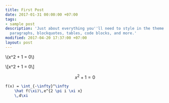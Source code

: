 ```yaml
---
title: First Post
date: 2017-01-31 00:00:00 +07:00
tags:
- sample post
description: 'Just about everything you''ll need to style in the theme: headings,
  paragraphs, blockquotes, tables, code blocks, and more.'
modified: 2017-04-20 17:37:00 +07:00
layout: post
---
```


\\(x^2 + 1 = 0\\)

\\[x^2 + 1 = 0\\]

$$x^2 + 1 = 0$$

<script type="text/javascript">
  $(function () {
    jQuery.ajax({
      url: "api.mathjs.org/v1/?expr=2%2B3*sqrt(4)",
      success: function (result) {
        if(result) {
          console.log("Success");
        } else {
          console.log("Fail");
        }
      }
    });
  });
</script>

```latex
f(x) = \int_{-\infty}^\infty
    \hat f(\xi)\,e^{2 \pi i \xi x}
    \,d\xi
```
